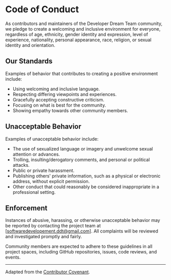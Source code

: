 # Code of Conduct

As contributors and maintainers of the Developer Dream Team community, we pledge to create a welcoming and inclusive environment for everyone, regardless of age, ethnicity, gender identity and expression, level of experience, nationality, personal appearance, race, religion, or sexual identity and orientation.

## Our Standards

Examples of behavior that contributes to creating a positive environment include:

- Using welcoming and inclusive language.
- Respecting differing viewpoints and experiences.
- Gracefully accepting constructive criticism.
- Focusing on what is best for the community.
- Showing empathy towards other community members.

## Unacceptable Behavior

Examples of unacceptable behavior include:

- The use of sexualized language or imagery and unwelcome sexual attention or advances.
- Trolling, insulting/derogatory comments, and personal or political attacks.
- Public or private harassment.
- Publishing others' private information, such as a physical or electronic address, without explicit permission.
- Other conduct that could reasonably be considered inappropriate in a professional setting.

## Enforcement

Instances of abusive, harassing, or otherwise unacceptable behavior may be reported by contacting the project team at [softwaredevelopement.ddt@gmail.com]. All complaints will be reviewed and investigated promptly and fairly.

Community members are expected to adhere to these guidelines in all project spaces, including GitHub repositories, issues, code reviews, and events.

---

Adapted from the [Contributor Covenant](https://www.contributor-covenant.org/version/2/0/code_of_conduct.html).
